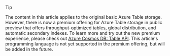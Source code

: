 > [!TIP]
> The content in this article applies to the original basic Azure Table storage. However, there is now a premium offering for Azure Table storage in public preview that offers throughput-optimized tables, global distribution, and automatic secondary indexes. To learn more and try out the new premium experience, please check out [Azure Cosmos DB: Table API](https://aka.ms/premiumtables). This article's programming language is not yet supported in the premium offering, but will be added in the future.
>
